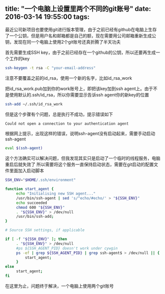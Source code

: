 title: "一个电脑上设置里两个不同的git账号"
date: 2016-03-14 19:55:00
tags:
---
   最近公司新项目也要使用git进行版本管理，由于之前已经有github在电脑上生存了一个公钥，但是用户名和邮箱都是自己的额，现在需要用公司邮箱重新生成公钥，发现在同一个电脑上使用2个git账号还真折腾了半天功夫
   
首先需要生成SSH key，由于之前已经存在一个github的公钥，所以还要再生成一个工作的key
``` bash 
ssh-keygen -t rsa -C "your-email-address"
```
注意不要覆盖之前的id_rsa，使用一个新的名字，比如id_rsa_work

把id_rsa_work.pub加到你的work账号上，即把该key加到ssh agent上。由于不是使用默认的.ssh/id_rsa，所以你需要显示告诉ssh agent你的新key的位置
``` bash 
ssh-add ~/.ssh/id_rsa_work
```
但是这个步骤有个问题，总是执行不成功，提示错误如下
``` bash 
Could not open a connection to your authentication agent
```
根据网上提示，出现这样的错误，说明ssh-agent没有启动起来，需要手动启动ssh-agent
``` bash 
eval $(ssh-agent)
```
这个方法确实可以解决问题，但我发现其实只是启动了一个临时的线程服务，电脑重启后就失效了
所以需要将这个服务一直保持启动状态，需要在git启动的配置文件里面加入启动脚本
``` bash 
SSH_ENV="$HOME/.ssh/environment"

function start_agent {
     echo "Initialising new SSH agent..."
     /usr/bin/ssh-agent | sed 's/^echo/#echo/' > "${SSH_ENV}"
     echo succeeded
     chmod 600 "${SSH_ENV}"
     . "${SSH_ENV}" > /dev/null
     /usr/bin/ssh-add;
}

# Source SSH settings, if applicable

if [ -f "${SSH_ENV}" ]; then
     . "${SSH_ENV}" > /dev/null
     #ps ${SSH_AGENT_PID} doesn't work under cywgin
     ps -ef | grep ${SSH_AGENT_PID} | grep ssh-agent$ > /dev/null || {
         start_agent;
     }
else
     start_agent;
fi
```
在这里为止，问题终于解决，一个电脑上使用两个git账号
